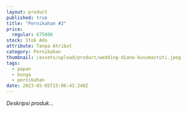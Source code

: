 ```yaml
---
layout: product
published: true
title: "Pernikahan #2"
price:
  regular: 675000
stock: Stok Ada
attribute: Tanpa Atribut
category: Pernikahan
thumbnail: /assets/upload/product/wedding-diana-kusumastuti.jpeg
tags:
  - papan
  - bunga
  - pernikahan
date: 2023-05-05T15:06:43.240Z
---
```

*Deskripsi produk...*